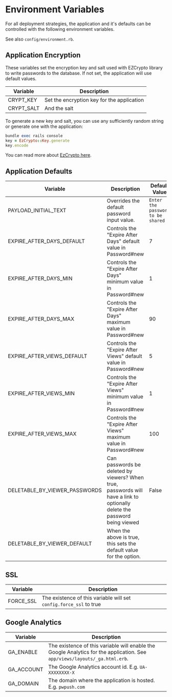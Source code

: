 
# Environment Variables

For all deployment strategies, the application and it's defaults can be controlled with the following environment variables.

See also `config/environment.rb`.

## Application Encryption

These variables set the encryption key and salt used with EZCrypto library to write passwords to the database.  If not set, the application will use default values.

| Variable | Description |
| --------- | ------------------ |
| CRYPT_KEY | Set the encryption key for the application |
| CRYPT_SALT | And the salt |

To generate a new key and salt, you can use any sufficiently random string or generate one with the application:

```ruby
bundle exec rails console
key = EzCrypto::Key.generate
key.encode
```

You can read more about [EzCrypto here](https://github.com/pglombardo/ezcrypto).

## Application Defaults

| Variable | Description | Default Value |
| --------- | ------------------ | --- |
| PAYLOAD_INITIAL_TEXT | Overrides the default password input value. | `Enter the password to be shared` |
| EXPIRE_AFTER_DAYS_DEFAULT | Controls the "Expire After Days" default value in Password#new | 7 |
| EXPIRE_AFTER_DAYS_MIN | Controls the "Expire After Days" minimum value in Password#new | 1 |
| EXPIRE_AFTER_DAYS_MAX | Controls the "Expire After Days" maximum value in Password#new | 90 |
| EXPIRE_AFTER_VIEWS_DEFAULT | Controls the "Expire After Views" default value in Password#new | 5 |
| EXPIRE_AFTER_VIEWS_MIN | Controls the "Expire After Views" minimum value in Password#new | 1 |
| EXPIRE_AFTER_VIEWS_MAX | Controls the "Expire After Views" maximum value in Password#new | 100 |
| DELETABLE_BY_VIEWER_PASSWORDS | Can passwords be deleted by viewers? When true, passwords will have a link to optionally delete the password being viewed | False |
| DELETABLE_BY_VIEWER_DEFAULT | When the above is true, this sets the default value for the option. |

## SSL

| Variable | Description |
| --------- | ------------------ |
| FORCE_SSL | The existence of this variable will set `config.force_ssl` to true

## Google Analytics

| Variable | Description |
| --------- | ------------------ |
| GA_ENABLE | The existence of this variable will enable the Google Analytics for the application.  See `app/views/layouts/_ga.html.erb`.|
| GA_ACCOUNT | The Google Analytics account id.  E.g. `UA-XXXXXXXX-X` |
| GA_DOMAIN | The domain where the application is hosted.  E.g. `pwpush.com` |
